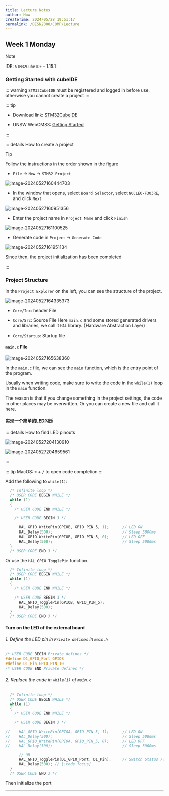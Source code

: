 ```yaml
---
title: Lecture Notes
author: How
createTime: 2024/05/28 19:51:17
permalink: /DESN2000/COMP/Lecture
---
```


## Week 1 Monday

> [!NOTE]
> IDE: `STM32CubeIDE` - 1.15.1

### Getting Started with cubeIDE

::: warning
`STM32CubeIDE` must be registered and logged in before use, otherwise you cannot create a project
:::

::: tip
* Download link: [STM32CubeIDE](https://www.st.com/en/development-tools/stm32cubeide.html#get-software)

* UNSW WebCMS3: [Getting Started](https://webcms3.cse.unsw.edu.au/files/12a63b255ed3a3ea67875e4b90eeedc6484d05e47d52f8735f78d4313c9761aa)

:::

::: details How to create a project

> [!TIP]
> Follow the instructions in the order shown in the figure

* `File` → `New` → `STM32 Project`

![image-20240527160444703](../img/image-20240527160444703.png)

* In the window that opens, select `Board Selector`, select `NUCLEO-F303RE`, and click `Next`

![image-20240527160951356](../img/image-20240527160951356.png)

* Enter the project name in `Project Name` and click `Finish`

![image-20240527161100525](../img/image-20240527161100525.png)

* Generate code in `Project` → `Generate Code`

![image-20240527161951134](../img/image-20240527161951134.png)

Since then, the project initialization has been completed

:::

### Project Structure

 In the `Project Explorer` on the left, you can see the structure of the project.

![image-20240527164335373](../img/image-20240527164335373.png)

* `Core/Inc`: header File

* `Core/Src`: Source File
 Here `main.c` and some stored generated drivers and libraries, we call it `HAL` library. (Hardware Abstraction Layer)

* `Core/Startup`: Startup file

#### `main.c` File

![image-20240527165638360](../img/image-20240527165638360.png)

In the `main.c` file, we can see the `main` function, which is the entry point of the program.

Usually when writing code, make sure to write the code in the `while(1)` loop in the `main` function.

The reason is that if you change something in the project settings, the code in other places may be overwritten. Or you can create a new file and call it here.

#### 实现一个简单的LED闪烁

::: details How to find LED pinouts

![image-20240527204130910](../img/image-20240527204130910.png)

![image-20240527204659561](../img/image-20240527204659561.png)

:::

::: tip
MacOS: `⌥` + `/` to open code completion
:::


Add the following to `while(1)`:

```c
  /* Infinite loop */
  /* USER CODE BEGIN WHILE */
  while (1)
  {
    /* USER CODE END WHILE */

    /* USER CODE BEGIN 3 */

	  HAL_GPIO_WritePin(GPIOB, GPIO_PIN_5, 1);		// LED ON
	  HAL_Delay(500);								// Sleep 5000ms
	  HAL_GPIO_WritePin(GPIOB, GPIO_PIN_5, 0);		// LED OFF
	  HAL_Delay(500);								// Sleep 5000ms
  }
  /* USER CODE END 3 */
```

Or use the `HAL_GPIO_TogglePin` function.

```c
  /* Infinite loop */
  /* USER CODE BEGIN WHILE */
  while (1)
  {
    /* USER CODE END WHILE */

    /* USER CODE BEGIN 3 */
      HAL_GPIO_TogglePin(GPIOB, GPIO_PIN_5);
      HAL_Delay(500);
  }
  /* USER CODE END 3 */
```

#### Turn on the LED of the external board

###### 1. Define the LED pin in `Private defines` in `main.h`

```c
/* USER CODE BEGIN Private defines */
#define D1_GPIO_Port GPIOB
#define D1_Pin GPIO_PIN_10
/* USER CODE END Private defines */
```

###### 2. Replace the code in `while(1)` of `main.c`

```c
  /* Infinite loop */
  /* USER CODE BEGIN WHILE */
  while (1)
  {
    /* USER CODE END WHILE */

    /* USER CODE BEGIN 3 */

//	  HAL_GPIO_WritePin(GPIOA, GPIO_PIN_5, 1);		// LED ON
//	  HAL_Delay(500);								// Sleep 5000ms
//	  HAL_GPIO_WritePin(GPIOA, GPIO_PIN_5, 0);		// LED OFF
//	  HAL_Delay(500);								// Sleep 5000ms

	  // OR
	  HAL_GPIO_TogglePin(D1_GPIO_Port, D1_Pin);		// Switch Status // [!code focus]
	  HAL_Delay(500); // [!code focus]
  }
  /* USER CODE END 3 */
```

Then initialize the port

---